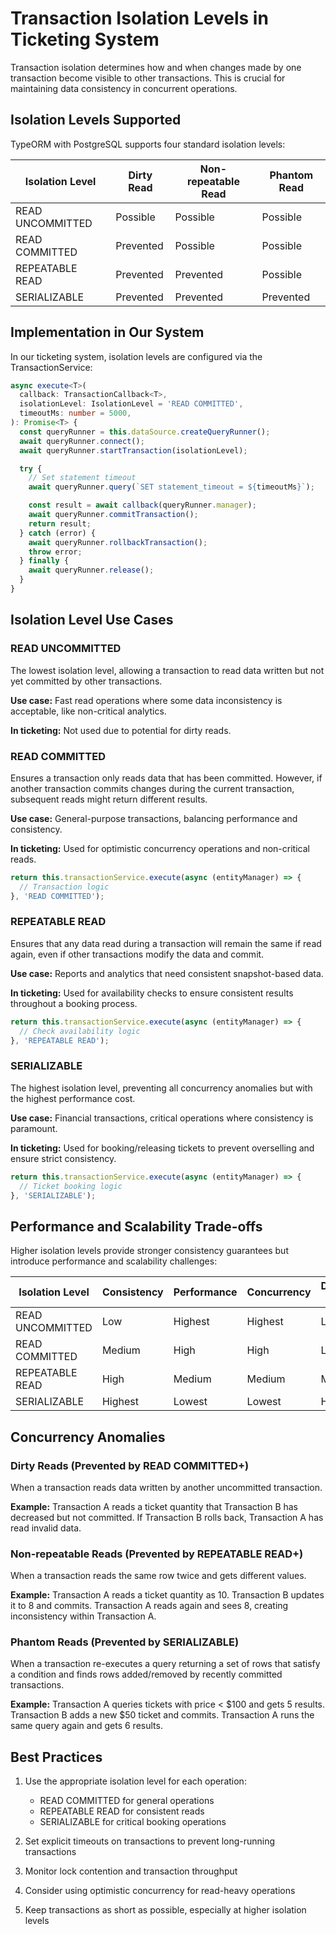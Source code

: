 # Transaction Isolation Levels in Ticketing System

Transaction isolation determines how and when changes made by one transaction become visible to other transactions. This is crucial for maintaining data consistency in concurrent operations.

## Isolation Levels Supported

TypeORM with PostgreSQL supports four standard isolation levels:

| Isolation Level  | Dirty Read | Non-repeatable Read | Phantom Read |
| ---------------- | ---------- | ------------------- | ------------ |
| READ UNCOMMITTED | Possible   | Possible            | Possible     |
| READ COMMITTED   | Prevented  | Possible            | Possible     |
| REPEATABLE READ  | Prevented  | Prevented           | Possible     |
| SERIALIZABLE     | Prevented  | Prevented           | Prevented    |

## Implementation in Our System

In our ticketing system, isolation levels are configured via the TransactionService:

```typescript
async execute<T>(
  callback: TransactionCallback<T>,
  isolationLevel: IsolationLevel = 'READ COMMITTED',
  timeoutMs: number = 5000,
): Promise<T> {
  const queryRunner = this.dataSource.createQueryRunner();
  await queryRunner.connect();
  await queryRunner.startTransaction(isolationLevel);

  try {
    // Set statement timeout
    await queryRunner.query(`SET statement_timeout = ${timeoutMs}`);

    const result = await callback(queryRunner.manager);
    await queryRunner.commitTransaction();
    return result;
  } catch (error) {
    await queryRunner.rollbackTransaction();
    throw error;
  } finally {
    await queryRunner.release();
  }
}
```

## Isolation Level Use Cases

### READ UNCOMMITTED

The lowest isolation level, allowing a transaction to read data written but not yet committed by other transactions.

**Use case:** Fast read operations where some data inconsistency is acceptable, like non-critical analytics.

**In ticketing:** Not used due to potential for dirty reads.

### READ COMMITTED

Ensures a transaction only reads data that has been committed. However, if another transaction commits changes during the current transaction, subsequent reads might return different results.

**Use case:** General-purpose transactions, balancing performance and consistency.

**In ticketing:** Used for optimistic concurrency operations and non-critical reads.

```typescript
return this.transactionService.execute(async (entityManager) => {
  // Transaction logic
}, 'READ COMMITTED');
```

### REPEATABLE READ

Ensures that any data read during a transaction will remain the same if read again, even if other transactions modify the data and commit.

**Use case:** Reports and analytics that need consistent snapshot-based data.

**In ticketing:** Used for availability checks to ensure consistent results throughout a booking process.

```typescript
return this.transactionService.execute(async (entityManager) => {
  // Check availability logic
}, 'REPEATABLE READ');
```

### SERIALIZABLE

The highest isolation level, preventing all concurrency anomalies but with the highest performance cost.

**Use case:** Financial transactions, critical operations where consistency is paramount.

**In ticketing:** Used for booking/releasing tickets to prevent overselling and ensure strict consistency.

```typescript
return this.transactionService.execute(async (entityManager) => {
  // Ticket booking logic
}, 'SERIALIZABLE');
```

## Performance and Scalability Trade-offs

Higher isolation levels provide stronger consistency guarantees but introduce performance and scalability challenges:

| Isolation Level  | Consistency | Performance | Concurrency | Deadlock Risk |
| ---------------- | ----------- | ----------- | ----------- | ------------- |
| READ UNCOMMITTED | Low         | Highest     | Highest     | Lowest        |
| READ COMMITTED   | Medium      | High        | High        | Low           |
| REPEATABLE READ  | High        | Medium      | Medium      | Medium        |
| SERIALIZABLE     | Highest     | Lowest      | Lowest      | Highest       |

## Concurrency Anomalies

### Dirty Reads (Prevented by READ COMMITTED+)

When a transaction reads data written by another uncommitted transaction.

**Example:** Transaction A reads a ticket quantity that Transaction B has decreased but not committed. If Transaction B rolls back, Transaction A has read invalid data.

### Non-repeatable Reads (Prevented by REPEATABLE READ+)

When a transaction reads the same row twice and gets different values.

**Example:** Transaction A reads a ticket quantity as 10. Transaction B updates it to 8 and commits. Transaction A reads again and sees 8, creating inconsistency within Transaction A.

### Phantom Reads (Prevented by SERIALIZABLE)

When a transaction re-executes a query returning a set of rows that satisfy a condition and finds rows added/removed by recently committed transactions.

**Example:** Transaction A queries tickets with price < $100 and gets 5 results. Transaction B adds a new $50 ticket and commits. Transaction A runs the same query again and gets 6 results.

## Best Practices

1. Use the appropriate isolation level for each operation:

   - READ COMMITTED for general operations
   - REPEATABLE READ for consistent reads
   - SERIALIZABLE for critical booking operations

2. Set explicit timeouts on transactions to prevent long-running transactions

3. Monitor lock contention and transaction throughput

4. Consider using optimistic concurrency for read-heavy operations

5. Keep transactions as short as possible, especially at higher isolation levels
